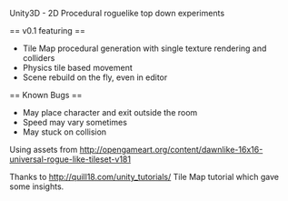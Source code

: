 Unity3D - 2D Procedural roguelike top down experiments

== v0.1 featuring ==
* Tile Map procedural generation with single texture rendering and colliders
* Physics tile based movement
* Scene rebuild on the fly, even in editor

== Known Bugs ==
* May place character and exit outside the room
* Speed may vary sometimes
* May stuck on collision

Using assets from http://opengameart.org/content/dawnlike-16x16-universal-rogue-like-tileset-v181

Thanks to http://quill18.com/unity_tutorials/ Tile Map tutorial which gave some insights.
